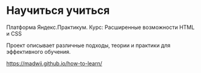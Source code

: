 # Научиться учиться
Платформа Яндекс.Практикум. Курс: Расширенные возможности HTML и CSS

Проект описывает различные подходы, теории и практики для эффективного обучения.

https://madwii.github.io/how-to-learn/
